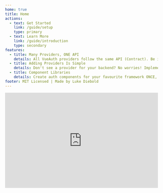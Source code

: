 ```yaml
---
home: true
title: Home
actions:
  - text: Get Started
    link: /guide/setup
    type: primary
  - text: Learn More
    link: /guide/introduction
    type: secondary
features:
  - title: Many Providers, ONE API
    details: All VueAuth providers follow the same API (Contract). Be it Laravel, Firebase or Supabase, they all work the same.
  - title: Adding Providers Is Simple
    details: Don't see a provider for your backend? No worries! Implement VueAuth's contracts and you're good to go. We even wrote the tests for you!
  - title: Component Libraries
    details: Create auth components for your favourite framework ONCE, and easily swap out providers. Pretty Cool Huh!
footer: MIT Licensed | Made by Luke Diebold
---
```


<div style="display: flex; justify-content: center; margin-bottom: 24px;">
  <iframe
    width="560"
    height="315"
    src="https://www.youtube.com/embed/vC1nfxkCrSU"
    title="YouTube video player"
    frameborder="0"
    allow="accelerometer; autoplay; clipboard-write; encrypted-media; gyroscope; picture-in-picture"
    allowfullscreen
  ></iframe>
</div>

